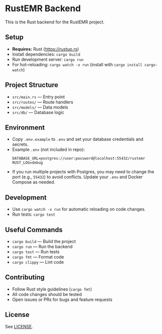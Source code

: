 # RustEMR Backend

This is the Rust backend for the RustEMR project.

## Setup

- **Requires:** Rust (https://rustup.rs)
- Install dependencies: `cargo build`
- Run development server: `cargo run`
- For hot-reloading: `cargo watch -x run` (install with `cargo install cargo-watch`)

## Project Structure

- `src/main.rs` — Entry point
- `src/routes/` — Route handlers
- `src/models/` — Data models
- `src/db/` — Database logic

## Environment

- Copy `.env.example` to `.env` and set your database credentials and secrets.
- Example `.env` (not included in repo):
  ```env
  DATABASE_URL=postgres://user:password@localhost:55432/rustemr
  RUST_LOG=debug
  ```
- If you run multiple projects with Postgres, you may need to change the port (e.g., `55432`) to avoid conflicts. Update your `.env` and Docker Compose as needed.

## Development

- Use `cargo watch -x run` for automatic reloading on code changes.
- Run tests: `cargo test`

## Useful Commands

- `cargo build` — Build the project
- `cargo run` — Run the backend
- `cargo test` — Run tests
- `cargo fmt` — Format code
- `cargo clippy` — Lint code

## Contributing

- Follow Rust style guidelines (`cargo fmt`)
- All code changes should be tested
- Open issues or PRs for bugs and feature requests

## License

See [LICENSE](../LICENSE).
